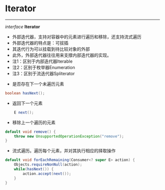 # Iterator
---
*interface* **Iterator**

 * 外部迭代器，支持对容器中的元素进行遍历和移除，还支持流式遍历
 * 外部迭代器的特点是：可拔插
 * 其迭代行为可以挂载到待比较对象的外部
 * 此外，外部迭代器往往用来支撑内部迭代器的实现。
 * 注1：区别于内部迭代器Iterable
 * 注2：区别于枚举器Enumeration
 * 注3：区别于流迭代器Spliterator
 
 - 是否存在下一个未遍历元素
```Java
boolean hasNext();
```
- 返回下一个元素
```Java
    E next();
```
- 移除上一个遍历的元素
```Java
default void remove() {
    throw new UnsupportedOperationException("remove");
}
```
- 流式遍历。遍历每个元素，并对其执行相应的择取操作
```Java
default void forEachRemaining(Consumer<? super E> action) {
    Objects.requireNonNull(action);
    while(hasNext()) {
        action.accept(next());
    }
}
```